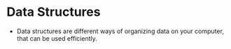 # Data Structures

- Data structures are different ways of organizing data on your computer, that can be used efficiently.
